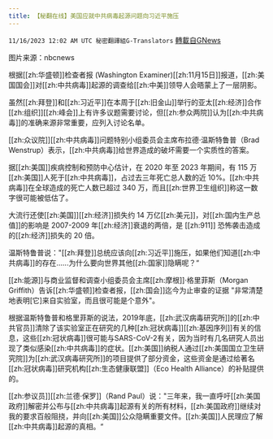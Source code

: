 ```yaml
---
title: 【秘翻在线】美国应就中共病毒起源问题向习近平施压
---
```

`11/16/2023 12:02 AM UTC 秘密翻譯組G-Translators` [轉載自GNews](https://gnews.org/articles/1981295)

图片来源：nbcnews         

根据[[zh:华盛顿]]检查者报 (Washington Examiner)[[zh:11月15日]]报道，[[zh:美国国会]]对[[zh:中共病毒]]起源的调查给[[zh:中美]]领导人会晤蒙上了一层阴影。

虽然[[zh:拜登]]和[[zh:习近平]]在本周于[[zh:旧金山]]举行的亚太[[zh:经济]]合作[[zh:组织]][[zh:峰会]]上有许多议题需要讨论，但[[zh:参众两院]]认为[[zh:中共病毒]]的准确来源非常重要，应列入讨论名单。

[[zh:众议院]][[zh:中共病毒]]问题特别小组委员会主席布拉德·温斯特鲁普（Brad Wenstrup）表示，[[zh:中共病毒]]给世界造成的破坏需要一个实质性的答案。

据[[zh:美国]]疾病控制和预防中心估计，在 2020 年至 2023 年期间，有 115 万[[zh:美国]]人死于[[zh:中共病毒]]，占过去三年死亡总人数的近 10%。[[zh:中共病毒]]在全球造成的死亡人数已超过 340 万，而且[[zh:世界卫生组织]]称这一数字很可能被低估了。

大流行还使[[zh:美国]][[zh:经济]]损失约 14 万亿[[zh:美元]]，对[[zh:国内生产总值]]的影响是 2007-2009 年[[zh:经济]]衰退的两倍，是 [[zh:911]] 恐怖袭击造成的[[zh:经济]]损失的 20 倍。

温斯特鲁普说："[[zh:拜登]]总统应该向[[zh:习近平]]施压，如果他们知道[[zh:中共病毒]]的存在......为什么要向世界其他[[zh:国家]]隐瞒呢？“

[[zh:能源]]与商业监督和调查小组委员会主席[[zh:摩根]]·格里菲斯（Morgan Griffith）告诉[[zh:华盛顿]]检查者报，[[zh:国会]]迄今为止审查的证据 "非常清楚地表明\[它\]来自实验室，而且很可能是个意外"。

根据温斯特鲁普和格里菲斯的说法，2019年底，[[zh:武汉病毒研究所]]的[[zh:中共官员]]清除了该实验室正在研究的几种[[zh:冠状病毒]][[zh:基因序列]]有关的信息，这些[[zh:冠状病毒]]很可能与SARS-CoV-2有关，因为当时有几名研究人员出现了类似感染[[zh:中共病毒]]的症状。[[zh:美国]]纳税人通过[[zh:美国国立卫生研究院]]为[[zh:武汉病毒研究所]]的项目提供了部分资金，这些资金是通过给著名[[zh:冠状病毒]]研究机构[[zh:生态健康联盟]]（Eco Health Alliance）的补贴提供的。

[[zh:参议员]][[zh:兰德·保罗]]（Rand Paul）说："三年来，我一直呼吁[[zh:美国政府]]解密并公布与[[zh:中共病毒]]起源有关的所有材料，[[zh:美国政府]]继续对我的要求百般阻挠，并向[[zh:美国]]公众隐瞒重要文件。[[zh:美国]]人民理应了解[[zh:中共病毒]]起源的真相。“
